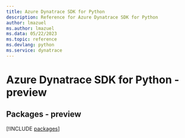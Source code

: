 ```yaml
---
title: Azure Dynatrace SDK for Python
description: Reference for Azure Dynatrace SDK for Python
author: lmazuel
ms.author: lmazuel
ms.data: 05/22/2023
ms.topic: reference
ms.devlang: python
ms.service: dynatrace
---
```

# Azure Dynatrace SDK for Python - preview
## Packages - preview
[!INCLUDE [packages](dynatrace-index.md)]